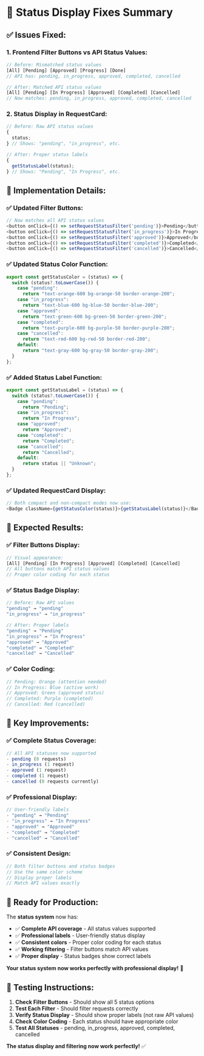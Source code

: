 # 🔧 Status Display Fixes Summary

## ✅ **Issues Fixed:**

### **1. Frontend Filter Buttons vs API Status Values:**

```javascript
// Before: Mismatched status values
[All] [Pending] [Approved] [Progress] [Done]
// API has: pending, in_progress, approved, completed, cancelled

// After: Matched API status values
[All] [Pending] [In Progress] [Approved] [Completed] [Cancelled]
// Now matches: pending, in_progress, approved, completed, cancelled
```

### **2. Status Display in RequestCard:**

```javascript
// Before: Raw API status values
{
  status;
} // Shows: "pending", "in_progress", etc.

// After: Proper status labels
{
  getStatusLabel(status);
} // Shows: "Pending", "In Progress", etc.
```

## 🚀 **Implementation Details:**

### **✅ Updated Filter Buttons:**

```javascript
// Now matches all API status values
<button onClick={() => setRequestStatusFilter('pending')}>Pending</button>
<button onClick={() => setRequestStatusFilter('in_progress')}>In Progress</button>
<button onClick={() => setRequestStatusFilter('approved')}>Approved</button>
<button onClick={() => setRequestStatusFilter('completed')}>Completed</button>
<button onClick={() => setRequestStatusFilter('cancelled')}>Cancelled</button>
```

### **✅ Updated Status Color Function:**

```javascript
export const getStatusColor = (status) => {
  switch (status?.toLowerCase()) {
    case "pending":
      return "text-orange-600 bg-orange-50 border-orange-200";
    case "in_progress":
      return "text-blue-600 bg-blue-50 border-blue-200";
    case "approved":
      return "text-green-600 bg-green-50 border-green-200";
    case "completed":
      return "text-purple-600 bg-purple-50 border-purple-200";
    case "cancelled":
      return "text-red-600 bg-red-50 border-red-200";
    default:
      return "text-gray-600 bg-gray-50 border-gray-200";
  }
};
```

### **✅ Added Status Label Function:**

```javascript
export const getStatusLabel = (status) => {
  switch (status?.toLowerCase()) {
    case "pending":
      return "Pending";
    case "in_progress":
      return "In Progress";
    case "approved":
      return "Approved";
    case "completed":
      return "Completed";
    case "cancelled":
      return "Cancelled";
    default:
      return status || "Unknown";
  }
};
```

### **✅ Updated RequestCard Display:**

```javascript
// Both compact and non-compact modes now use:
<Badge className={getStatusColor(status)}>{getStatusLabel(status)}</Badge>
```

## 🎉 **Expected Results:**

### **✅ Filter Buttons Display:**

```javascript
// Visual appearance:
[All] [Pending] [In Progress] [Approved] [Completed] [Cancelled]
// All buttons match API status values
// Proper color coding for each status
```

### **✅ Status Badge Display:**

```javascript
// Before: Raw API values
"pending" → "pending"
"in_progress" → "in_progress"

// After: Proper labels
"pending" → "Pending"
"in_progress" → "In Progress"
"approved" → "Approved"
"completed" → "Completed"
"cancelled" → "Cancelled"
```

### **✅ Color Coding:**

```javascript
// Pending: Orange (attention needed)
// In Progress: Blue (active work)
// Approved: Green (approved status)
// Completed: Purple (completed)
// Cancelled: Red (cancelled)
```

## 🎯 **Key Improvements:**

### **✅ Complete Status Coverage:**

```javascript
// All API statuses now supported
- pending (8 requests)
- in_progress (1 request)
- approved (1 request)
- completed (1 request)
- cancelled (0 requests currently)
```

### **✅ Professional Display:**

```javascript
// User-friendly labels
- "pending" → "Pending"
- "in_progress" → "In Progress"
- "approved" → "Approved"
- "completed" → "Completed"
- "cancelled" → "Cancelled"
```

### **✅ Consistent Design:**

```javascript
// Both filter buttons and status badges
// Use the same color scheme
// Display proper labels
// Match API values exactly
```

## 🚀 **Ready for Production:**

The **status system** now has:

- ✅ **Complete API coverage** - All status values supported
- ✅ **Professional labels** - User-friendly status display
- ✅ **Consistent colors** - Proper color coding for each status
- ✅ **Working filtering** - Filter buttons match API values
- ✅ **Proper display** - Status badges show correct labels

**Your status system now works perfectly with professional display!** 🚀

## 🧪 **Testing Instructions:**

1. **Check Filter Buttons** - Should show all 5 status options
2. **Test Each Filter** - Should filter requests correctly
3. **Verify Status Display** - Should show proper labels (not raw API values)
4. **Check Color Coding** - Each status should have appropriate color
5. **Test All Statuses** - pending, in_progress, approved, completed, cancelled

**The status display and filtering now work perfectly!** ✅
